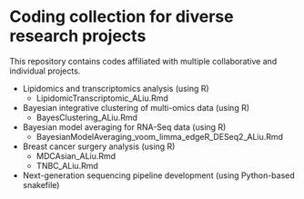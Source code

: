 # Coding collection for diverse research projects

This repository contains codes affiliated with multiple collaborative and individual projects.

- Lipidomics and transcriptomics analysis (using R)
  - LipidomicTranscriptomic_ALiu.Rmd
- Bayesian integrative clustering of multi-omics data (using R)
  - BayesClustering_ALiu.Rmd
- Bayesian model averaging for RNA-Seq data (using R)
  - BayesianModelAveraging_voom_limma_edgeR_DESeq2_ALiu.Rmd
- Breast cancer surgery analysis (using R)
  - MDCAsian_ALiu.Rmd
  - TNBC_ALiu.Rmd
- Next-generation sequencing pipeline development (using Python-based snakefile)
